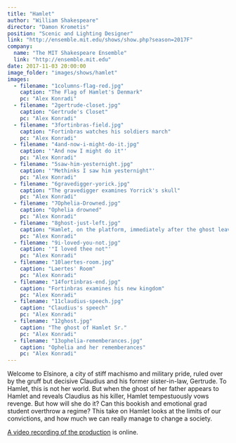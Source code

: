 ```yaml
---
title: "Hamlet"
author: "William Shakespeare"
director: "Damon Krometis"
position: "Scenic and Lighting Designer"
link: "http://ensemble.mit.edu/shows/show.php?season=2017F"
company:
  name: "The MIT Shakespeare Ensemble"
  link: "http://ensemble.mit.edu"
date: 2017-11-03 20:00:00
image_folder: "images/shows/hamlet"
images:
  - filename: "1columns-flag-red.jpg"
    caption: "The Flag of Hamlet's Denmark"
    pc: "Alex Konradi"
  - filename: "2gertrude-closet.jpg"
    caption: "Gertrude's Closet"
    pc: "Alex Konradi"
  - filename: "3fortinbras-field.jpg"
    caption: "Fortinbras watches his soldiers march"
    pc: "Alex Konradi"
  - filename: "4and-now-i-might-do-it.jpg"
    caption: '"And now I might do it"'
    pc: "Alex Konradi"
  - filename: "5saw-him-yesternight.jpg"
    caption: '"Methinks I saw him yesternight"'
    pc: "Alex Konradi"
  - filename: "6gravedigger-yorick.jpg"
    caption: "The gravedigger examines Yorrick's skull"
    pc: "Alex Konradi"
  - filename: "7Ophelia-Drowned.jpg"
    caption: "Ophelia drowned"
    pc: "Alex Konradi"
  - filename: "8ghost-just-left.jpg"
    caption: "Hamlet, on the platform, immediately after the ghost leaves"
    pc: "Alex Konradi"
  - filename: "9i-loved-you-not.jpg"
    caption: '"I loved thee not"'
    pc: "Alex Konradi"
  - filename: "10laertes-room.jpg"
    caption: "Laertes' Room"
    pc: "Alex Konradi"
  - filename: "14fortinbras-end.jpg"
    caption: "Fortinbras examines his new kingdom"
    pc: "Alex Konradi"
  - filename: "11claudius-speech.jpg"
    caption: "Claudius's speech"
    pc: "Alex Konradi"
  - filename: "12ghost.jpg"
    caption: "The ghost of Hamlet Sr."
    pc: "Alex Konradi"
  - filename: "13ophelia-rememberances.jpg"
    caption: "Ophelia and her rememberances"
    pc: "Alex Konradi"
---
```





Welcome to Elsinore, a city of stiff machismo and military pride, ruled over by the gruff but decisive Claudius and his former sister-in-law, Gertrude. To Hamlet, this is not her world. But when the ghost of her father appears to Hamlet and reveals Claudius as his killer, Hamlet tempestuously vows revenge. But how will she do it? Can this bookish and emotional grad student overthrow a regime? This take on Hamlet looks at the limits of our convictions, and how much we can really manage to change a society.

[A video recording of the production](https://www.youtube.com/watch?v=Xk5bF4tgUKM) is online.
